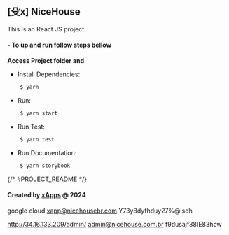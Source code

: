 ## [⽎x] NiceHouse

This is an React JS project

#### - To up and run follow steps bellow

**Access Project folder and**

- Install Dependencies:
```sh
    $ yarn
```

- Run:
```sh
    $ yarn start
```  

- Run Test:
```sh
    $ yarn test
```  

- Run Documentation:
```sh
    $ yarn storybook
```  

{/* #PROJECT_README */}

#### Created by [**xApps**](https://x-apps.com.br) @ 2024 





google cloud
xapp@nicehousebr.com
Y73y8dyfhduy27%@isdh


http://34.16.133.209/admin/
admin@nicehouse.com.br
f9dusajf38IE83hcw
